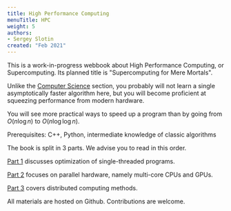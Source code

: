 ```yaml
---
title: High Performance Computing
menuTitle: HPC
weight: 5
authors:
- Sergey Slotin
created: "Feb 2021" 
---
```


This is a work-in-progress webbook about High Performance Computing, or Supercomputing. Its planned title is "Supercomputing for Mere Mortals".

Unlike the [Computer Science](/cs) section, you probably will not learn a single asymptotically faster algorithm here, but you will become proficient at squeezing performance from modern hardware.

You will see more practical ways to speed up a program than by going from $O(n \log n)$ to $O(n \log \log n)$.

Prerequisites: C++, Python, intermediate knowledge of classic algorithms

The book is split in 3 parts. We advise you to read in this order.

[Part 1](cpu) discusses optimization of single-threaded programs.

[Part 2](parallel) focuses on parallel hardware, namely multi-core CPUs and GPUs.

[Part 3](distributed) covers distributed computing methods.

All materials are hosted on Github. Contributions are welcome.
